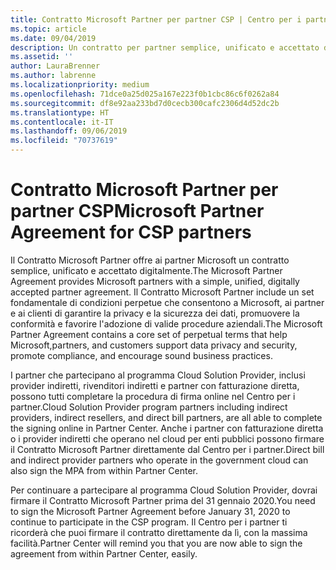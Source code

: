 ```yaml
---
title: Contratto Microsoft Partner per partner CSP | Centro per i partner
ms.topic: article
ms.date: 09/04/2019
description: Un contratto per partner semplice, unificato e accettato digitalmente.
ms.assetid: ''
author: LauraBrenner
ms.author: labrenne
ms.localizationpriority: medium
ms.openlocfilehash: 71dce0a25d025a167e223f0b1cbc86c6f0262a84
ms.sourcegitcommit: df8e92aa233bd7d0cecb300cafc2306d4d52dc2b
ms.translationtype: HT
ms.contentlocale: it-IT
ms.lasthandoff: 09/06/2019
ms.locfileid: "70737619"
---
```

# <a name="microsoft-partner-agreement-for-csp-partners"></a><span data-ttu-id="73f01-103">Contratto Microsoft Partner per partner CSP</span><span class="sxs-lookup"><span data-stu-id="73f01-103">Microsoft Partner Agreement for CSP partners</span></span> 

<span data-ttu-id="73f01-104">Il Contratto Microsoft Partner offre ai partner Microsoft un contratto semplice, unificato e accettato digitalmente.</span><span class="sxs-lookup"><span data-stu-id="73f01-104">The Microsoft Partner Agreement provides Microsoft partners with a simple, unified, digitally accepted partner agreement.</span></span> <span data-ttu-id="73f01-105">Il Contratto Microsoft Partner include un set fondamentale di condizioni perpetue che consentono a Microsoft, ai partner e ai clienti di garantire la privacy e la sicurezza dei dati, promuovere la conformità e favorire l'adozione di valide procedure aziendali.</span><span class="sxs-lookup"><span data-stu-id="73f01-105">The Microsoft Partner Agreement contains a core set of perpetual terms that help Microsoft,partners, and customers support data privacy and security, promote compliance, and encourage sound business practices.</span></span>   

<span data-ttu-id="73f01-106">I partner che partecipano al programma Cloud Solution Provider, inclusi provider indiretti, rivenditori indiretti e partner con fatturazione diretta, possono tutti completare la procedura di firma online nel Centro per i partner.</span><span class="sxs-lookup"><span data-stu-id="73f01-106">Cloud Solution Provider program partners including indirect providers, indirect resellers, and direct bill partners, are all able to complete the signing online in Partner Center.</span></span> <span data-ttu-id="73f01-107">Anche i partner con fatturazione diretta o i provider indiretti che operano nel cloud per enti pubblici possono firmare il Contratto Microsoft Partner direttamente dal Centro per i partner.</span><span class="sxs-lookup"><span data-stu-id="73f01-107">Direct bill and indirect provider partners who operate in the government cloud can also sign the MPA from within Partner Center.</span></span>

<span data-ttu-id="73f01-108">Per continuare a partecipare al programma Cloud Solution Provider, dovrai firmare il Contratto Microsoft Partner prima del 31 gennaio 2020.</span><span class="sxs-lookup"><span data-stu-id="73f01-108">You need to sign the Microsoft Partner Agreement before January 31, 2020 to continue to participate in the CSP program.</span></span> <span data-ttu-id="73f01-109">Il Centro per i partner ti ricorderà che puoi firmare il contratto direttamente da lì, con la massima facilità.</span><span class="sxs-lookup"><span data-stu-id="73f01-109">Partner Center will remind you that you are now able to sign the agreement from within Partner Center, easily.</span></span> 











